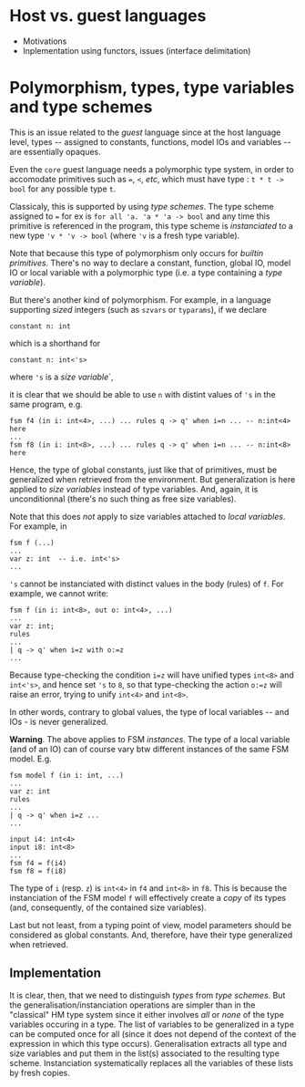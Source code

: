 Host vs. guest languages
=========================

- Motivations
- Inplementation using functors, issues (interface delimitation)


Polymorphism, types, type variables and type schemes
====================================================

This is an issue related to the _guest_ language since at the host language level, types -- assigned
to constants, functions, model IOs and variables -- are essentially opaques.

Even the `core` guest language needs a polymorphic type system, in order
to accomodate primitives such as `=`, `<`, _etc_, which must have type : `t * t -> bool` for any
possible type `t`.

Classicaly, this is supported by using _type schemes_. The type scheme assigned to `=` for ex is 
`for all 'a. 'a * 'a -> bool` and any time this primitive is referenced in the program, this type
scheme is _instanciated_ to a new type `'v * 'v -> bool` (where `'v` is a fresh type variable).

Note that because this type of polymorphism only occurs for _builtin primitives_. There's no way to
declare a constant, function, global IO, model IO or local variable with a polymorphic type (i.e. a
type containing a _type variable_).

But there's another kind of polymorphism. For example, in a language supporting _sized_ integers
(such as `szvars` or `typarams`), if we declare 

`constant n: int`

which is a shorthand for

`constant n: int<'s>`

where `'s` is a _size variable_`,

it is clear that we should be able to use `n` with distint values of `'s` in the same
program, e.g.

```
fsm f4 (in i: int<4>, ...) ... rules q -> q' when i=n ... -- n:int<4> here
...
fsm f8 (in i: int<8>, ...) ... rules q -> q' when i=n ... -- n:int<8> here
```

Hence, the type of global constants, just like that of primitives, must be generalized when
retrieved from the environment. But generalization is here applied to _size variables_ instead of
type variables. And, again, it is unconditionnal (there's no such thing as free size variables).

Note that this does _not_ apply to size variables attached to _local variables_. For example, in

```
fsm f (...)
...
var z: int  -- i.e. int<'s>
...
```

`'s` cannot be instanciated with distinct values in the body (rules) of `f`. For example,
we cannot write:

```
fsm f (in i: int<8>, out o: int<4>, ...)
...
var z: int;
rules 
...
| q -> q' when i=z with o:=z
...
```

Because type-checking the condition `i=z` will have unified types `int<8>` and `int<'s>`, and hence
set `'s` to `8`, so that type-checking the action `o:=z` will raise an error, trying to unify
`int<4>` and `int<8>`. 

In other words, contrary to global values, the type of local variables -- and IOs - is never
generalized. 

**Warning**. The above applies to FSM _instances_. The type of a local variable (and of an IO) can
of course vary btw different instances of the same FSM model. E.g.

```
fsm model f (in i: int, ...)
...
var z: int
rules 
...
| q -> q' when i=z ...
...

input i4: int<4>
input i8: int<8>
...
fsm f4 = f(i4)
fsm f8 = f(i8)
```

The type of `i` (resp. `z`) is `int<4>` in `f4` and `int<8>` in `f8`.
This is because the instanciation of the FSM model `f` will effectively create a _copy_ of its types
(and, consequently, of the contained size variables).

Last but not least, from a typing point of view, model parameters should be considered as global
constants. And, therefore, have their type generalized when retrieved. 

Implementation
--------------

It is clear, then, that we need to distinguish _types_ from _type schemes_. But the
generalisation/instanciation operations are simpler than in the "classical" HM type system since it
either involves _all_ or _none_ of the type variables occuring in a type. The list of variables to
be generalized in a type can be computed once for all (since it does not depend of the context of
the expression in which this type occurs). Generalisation extracts all type and size variables and
put them in the list(s) associated to the resulting type scheme. Instanciation systematically
replaces all the variables of these lists by fresh copies.




